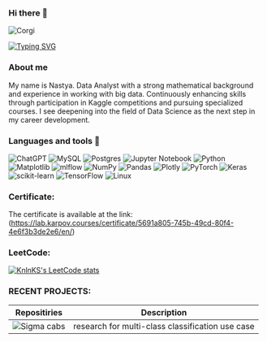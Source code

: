 ### Hi there 👋 

<image
  src="corgi.jpeg"
  alt="Corgi">

[![Typing SVG](https://readme-typing-svg.herokuapp.com?color=%2336BCF7&lines=Data+scientist)](https://git.io/typing-svg)
### About me
My name is Nastya. Data Analyst with a strong mathematical background and experience in working with big data. Continuously enhancing skills through participation in Kaggle competitions and pursuing specialized courses. 
I see deepening into the field of Data Science as the next step in my career development.

### Languages and tools 🔧
![ChatGPT](https://img.shields.io/badge/chatGPT-74aa9c?style=for-the-badge&logo=openai&logoColor=white)
![MySQL](https://img.shields.io/badge/mysql-%2300f.svg?style=for-the-badge&logo=mysql&logoColor=white)
![Postgres](https://img.shields.io/badge/postgres-%23316192.svg?style=for-the-badge&logo=postgresql&logoColor=white)
![Jupyter Notebook](https://img.shields.io/badge/jupyter-%23FA0F00.svg?style=for-the-badge&logo=jupyter&logoColor=white)
![Python](https://img.shields.io/badge/python-3670A0?style=for-the-badge&logo=python&logoColor=ffdd54)
![Matplotlib](https://img.shields.io/badge/Matplotlib-%23ffffff.svg?style=for-the-badge&logo=Matplotlib&logoColor=black)
![mlflow](https://img.shields.io/badge/mlflow-%23d9ead3.svg?style=for-the-badge&logo=numpy&logoColor=blue)
![NumPy](https://img.shields.io/badge/numpy-%23013243.svg?style=for-the-badge&logo=numpy&logoColor=white)
![Pandas](https://img.shields.io/badge/pandas-%23150458.svg?style=for-the-badge&logo=pandas&logoColor=white)
![Plotly](https://img.shields.io/badge/Plotly-%233F4F75.svg?style=for-the-badge&logo=plotly&logoColor=white)
![PyTorch](https://img.shields.io/badge/PyTorch-%23EE4C2C.svg?style=for-the-badge&logo=PyTorch&logoColor=white)
![Keras](https://img.shields.io/badge/Keras-%23D00000.svg?style=for-the-badge&logo=Keras&logoColor=white)
![scikit-learn](https://img.shields.io/badge/scikit--learn-%23F7931E.svg?style=for-the-badge&logo=scikit-learn&logoColor=white)
![TensorFlow](https://img.shields.io/badge/TensorFlow-%23FF6F00.svg?style=for-the-badge&logo=TensorFlow&logoColor=white)
![Linux](https://img.shields.io/badge/Linux-FCC624?style=for-the-badge&logo=linux&logoColor=black)


### Сertificate:

The certificate is available at the link: (https://lab.karpov.courses/certificate/5691a805-745b-49cd-80f4-4e6f3b3de2e6/en/)

### LeetCode:  
[![KnlnKS's LeetCode stats](https://leetcode-stats-six.vercel.app/api?username=Anastasia_Korotkova&theme=dark)](https://github.com/KnlnKS/leetcode-stats)


### RECENT PROJECTS:
| Repositiries | Description| 
| :---:   | :---: |
| ![Sigma cabs](https://github.com/NastyaNastyalalala/sigma_cabs) | research for multi-class classification use case |
<!--
**NastyaNastyalalala/NastyaNastyalalala** is a ✨ _special_ ✨ repository because its `README.md` (this file) appears on your GitHub profile.

Here are some ideas to get you started:

- 🔭 I’m currently working on ...
- 🌱 I’m currently learning ...
- 👯 I’m looking to collaborate on ...
- 🤔 I’m looking for help with ...
- 💬 Ask me about ...
- 📫 How to reach me: ...
- 😄 Pronouns: ...
- ⚡ Fun fact: ...
-->
